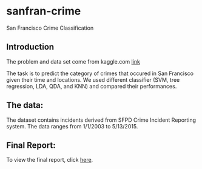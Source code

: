 # sanfran-crime
San Francisco Crime Classification

## Introduction

The problem and data set come from kaggle.com
[link](https://www.kaggle.com/c/sf-crime)

The task is to predict the category of crimes that occured in San Francisco given their time and locations. We used different classifier (SVM, tree regression, LDA, QDA, and KNN) and compared their performances.

## The data:

The dataset contains incidents derived from SFPD Crime Incident Reporting system. The data ranges from 1/1/2003 to 5/13/2015. 

## Final Report:

To view the final report, click [here](https://rawgit.com/PhucHNg/sanfran-crime/master/Project_Crime_Report_Final.html).
